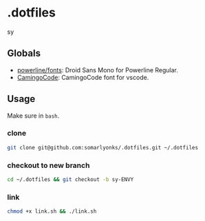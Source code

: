 # .dotfiles

sy

## Globals

- [powerline/fonts](https://github.com/powerline/fonts): Droid Sans Mono for Powerline Regular.
- [CamingoCode](https://www.fontsquirrel.com/fonts/camingocode): CamingoCode font for vscode.

## Usage

Make sure in `bash`.

### clone

```bash
git clone git@github.com:somarlyonks/.dotfiles.git ~/.dotfiles
```

### checkout to new branch

```bash
cd ~/.dotfiles && git checkout -b sy-ENVY
```

### link

```bash
chmod +x link.sh && ./link.sh
```
